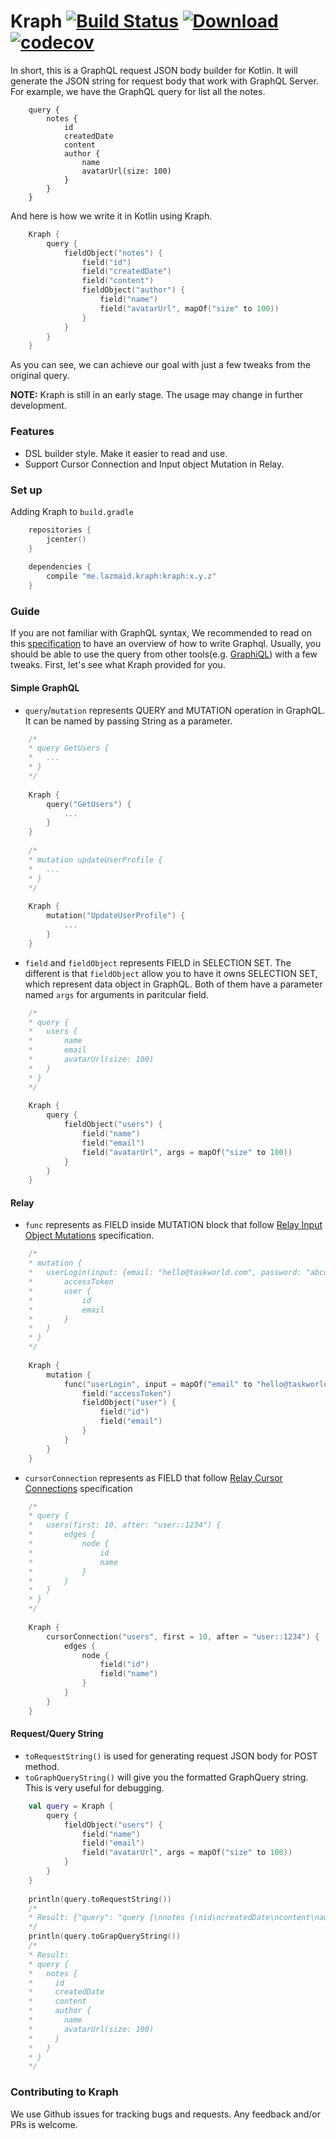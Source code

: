 # Kraph [![Build Status](https://travis-ci.org/VerachadW/kraph.svg?branch=master)](https://travis-ci.org/VerachadW/kraph) [ ![Download](https://api.bintray.com/packages/verachadw/maven/kraph/images/download.svg) ](https://bintray.com/tw/maven/kraph/_latestVersion) [![codecov](https://codecov.io/gh/VerachadW/kraph/branch/master/graph/badge.svg)](https://codecov.io/gh/VerachadW/kraph)
In short, this is a GraphQL request JSON body builder for Kotlin. It will generate the JSON string for request body that work with GraphQL Server. For example, we have the GraphQL query for list all the notes.
```
    query {
        notes {
            id
            createdDate
            content
            author {
                name
                avatarUrl(size: 100)
            }
        }
    }
```
And here is how we write it in Kotlin using Kraph.
```kotlin
    Kraph {
        query {
            fieldObject("notes") {
                field("id")
                field("createdDate")
                field("content")
                fieldObject("author") {
                    field("name")
                    field("avatarUrl", mapOf("size" to 100))
                }
            }
        }
    }
```
As you can see, we can achieve our goal with just a few tweaks from the original query.

**NOTE:** Kraph is still in an early stage. The usage may change in further development.

### Features
- DSL builder style. Make it easier to read and use.
- Support Cursor Connection and Input object Mutation in Relay.

### Set up
Adding Kraph to `build.gradle`
```kotlin
    repositories {
        jcenter()
    }
    
    dependencies {
        compile "me.lazmaid.kraph:kraph:x.y.z"
    }
```

### Guide
If you are not familiar with GraphQL syntax, We recommended to read on this [specification](https://facebook.github.io/graphql/) to have an overview of how to write Graphql. Usually, you should be able to use the query from other tools(e.g. [GraphiQL](https://github.com/graphql/graphiql)) with a few tweaks. First, let's see what Kraph provided for you.
#### Simple GraphQL
- `query`/`mutation` represents QUERY and MUTATION operation in GraphQL. It can be named by passing String as a parameter. 
```kotlin
    /*
    * query GetUsers {
    *   ...
    * }
    */
    
    Kraph {
        query("GetUsers") {
            ...
        }
    }
    
    /*
    * mutation updateUserProfile {
    *   ...
    * }
    */
    
    Kraph {
        mutation("UpdateUserProfile") {
            ... 
        }
    }
```
- `field` and `fieldObject` represents FIELD in SELECTION SET. The different is that `fieldObject` allow you to have it owns SELECTION SET, which represent data object in GraphQL. Both of them have a parameter named `args` for arguments in paritcular field.
```kotlin
    /*
    * query {
    *   users {
    *       name
    *       email
    *       avatarUrl(size: 100)
    *   }
    * }
    */
    
    Kraph {
        query {
            fieldObject("users") {
                field("name")
                field("email")
                field("avatarUrl", args = mapOf("size" to 100))
            }
        }
    }
```
#### Relay
- `func` represents as FIELD inside MUTATION block that follow [Relay Input Object Mutations](https://facebook.github.io/relay/graphql/mutations.htm) specification.
```kotlin
    /*
    * mutation {
    *   userLogin(input: {email: "hello@taskworld.com", password: "abcd1234"}) {
    *       accessToken
    *       user {
    *           id
    *           email
    *       }
    *   }
    * }
    */
    
    Kraph {
        mutation {
            func("userLogin", input = mapOf("email" to "hello@taskworld.com", "password" to "abcd1234")) {
                field("accessToken")
                fieldObject("user") {
                    field("id")
                    field("email")
                }
            }
        }
    }
```
- `cursorConnection` represents as FIELD that follow [Relay Cursor Connections](https://facebook.github.io/relay/graphql/connections.htm) specification
```kotlin
    /*
    * query {
    *   users(first: 10, after: "user::1234") {
    *       edges {
    *           node {
    *               id
    *               name
    *           }
    *       }
    *   }
    * }
    */
    
    Kraph {
        cursorConnection("users", first = 10, after = "user::1234") {   
            edges {
                node {
                    field("id")
                    field("name")
                }
            }
        }
    }
```
#### Request/Query String
- `toRequestString()` is used for generating request JSON body for POST method.
- `toGraphQueryString()` will give you the formatted GraphQuery string. This is very useful for debugging.
```kotlin
    val query = Kraph {
        query {
            fieldObject("users") {
                field("name")
                field("email")
                field("avatarUrl", args = mapOf("size" to 100))
            }
        }
    }    
    
    println(query.toRequestString())
    /*
    * Result: {"query": "query {\nnotes {\nid\ncreatedDate\ncontent\nauthor {\nname\navatarUrl(size: 100)\n}\n}\n}", "variables": null, "operationName": null}
    */
    println(query.toGrapQueryString())
    /*
    * Result: 
    * query {
    *   notes {
    *     id
    *     createdDate
    *     content
    *     author {
    *       name
    *       avatarUrl(size: 100)
    *     }
    *   }
    * }
    */
```
### Contributing to Kraph
We use Github issues for tracking bugs and requests. Any feedback and/or PRs is welcome.